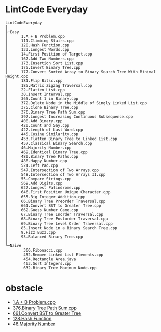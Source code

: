# LintCode Everyday
```
LintCodeEveryday
│
├─Easy
│      1.A + B Problem.cpp
│      111.Climbing Stairs.cpp
│      128.Hash Function.cpp
│      133.Longest Words.cpp
│      14.First Position of Target.cpp
│      167.Add Two Numbers.cpp
│      173.Insertion Sort List.cpp
│      175.Invert Binary Tree.cpp
│      177.Convert Sorted Array to Binary Search Tree With Minimal Height.cpp
│      181.Flip Bitsc.cpp
│      185.Matrix Zigzag Traversal.cpp
│      22.Flatten List.cpp
│      30.Insert Interval.cpp
│      365.Count 1 in Binary.cpp
│      372.Delete Node in the Middle of Singly Linked List.cpp
│      375.Clone Binary Tree.cpp
│      376.Binary Tree Path Sum.cpp
│      397.Longest Increasing Continuous Subsequence.cpp
│      408.Add Binary.cpp
│      420.Count and Say.cpp
│      422.Length of Last Word.cpp
│      445.Cosine Similarity.cpp
│      453.Flatten Binary Tree to Linked List.cpp
│      457.Classical Binary Search.cpp
│      46.Majority Number.cpp
│      469.Identical Binary Tree.cpp
│      480.Binary Tree Paths.cpp
│      488.Happy Number.cpp
│      524.Left Pad.cpp
│      547.Intersection of Two Arrays.cpp
│      548.Intersection of Two Arrays II.cpp
│      55.Compare Strings.cpp
│      569.Add Digits.cpp
│      627.Longest Palindrome.cpp
│      646.First Position Unique Character.cpp
│      655.Big Integer Addition.cpp
│      66.Binary Tree Preorder Traversal.cpp
│      661.Convert BST to Greater Tree.cpp
│      662.Guess Number Game.cpp
│      67.Binary Tree Inorder Traversal.cpp
│      68.Binary Tree Postorder Traversal.cpp
│      69.Binary Tree Level Order Traversal.cpp
│      85.Insert Node in a Binary Search Tree.cpp
│      9.Fizz Buzz.cpp
│      93.Balanced Binary Tree.cpp
│
└─Naive
        366.Fibonacci.cpp
        452.Remove Linked List Elements.cpp
        454.Rectangle Area.java
        463.Sort Integers.cpp
        632.Binary Tree Maximum Node.cpp
```
# obstacle
- [1.A + B Problem.cpp](http://lintcode.com/problem/a-b-problem)
- [376.Binary Tree Path Sum.cpp](http://lintcode.com/problem/binary-tree-path-sum)
- [661.Convert BST to Greater Tree](http://lintcode.com/problem/convert-bst-to-greater-tree)
- [128.Hash Function](http://lintcode.com/en/problem/hash-function/)
- [46.Majority Number](http://lintcode.com/problem/majority-number)
